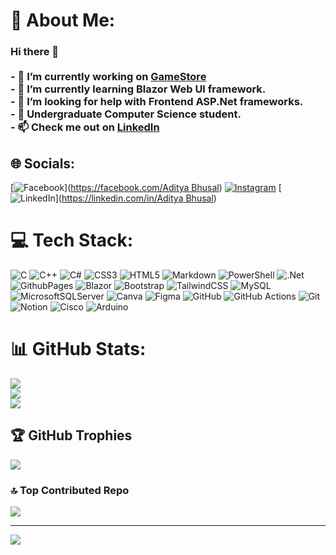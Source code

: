 # 💫 About Me:
### Hi there 👋<br><br>- 🔭 I’m currently working on [GameStore](https://github.com/AdityaBhusal/Gamestore.git)<br>- 🌱 I’m currently learning Blazor Web UI framework.<br>- 🤔 I’m looking for help with Frontend ASP.Net frameworks.<br>- 💬 Undergraduate Computer Science student.<br>- 📫 Check me out on [LinkedIn](https://www.linkedin.com/in/aditya-bhusal-979202202/)<br>  


## 🌐 Socials:
[![Facebook](https://img.shields.io/badge/Facebook-%231877F2.svg?logo=Facebook&logoColor=white)]([https://facebook.com/Aditya Bhusal](https://www.facebook.com/profile.php?id=100007894097161)) [![Instagram](https://img.shields.io/badge/Instagram-%23E4405F.svg?logo=Instagram&logoColor=white)](https://instagram.com/@its_adyee.btw) [![LinkedIn](https://img.shields.io/badge/LinkedIn-%230077B5.svg?logo=linkedin&logoColor=white)]([https://linkedin.com/in/Aditya Bhusal](https://www.linkedin.com/in/aditya-bhusal-979202202/)) 

# 💻 Tech Stack:
![C](https://img.shields.io/badge/c-%2300599C.svg?style=flat&logo=c&logoColor=white) ![C++](https://img.shields.io/badge/c++-%2300599C.svg?style=flat&logo=c%2B%2B&logoColor=white) ![C#](https://img.shields.io/badge/c%23-%23239120.svg?style=flat&logo=csharp&logoColor=white) ![CSS3](https://img.shields.io/badge/css3-%231572B6.svg?style=flat&logo=css3&logoColor=white) ![HTML5](https://img.shields.io/badge/html5-%23E34F26.svg?style=flat&logo=html5&logoColor=white) ![Markdown](https://img.shields.io/badge/markdown-%23000000.svg?style=flat&logo=markdown&logoColor=white) ![PowerShell](https://img.shields.io/badge/PowerShell-%235391FE.svg?style=flat&logo=powershell&logoColor=white) ![.Net](https://img.shields.io/badge/.NET-5C2D91?style=flat&logo=.net&logoColor=white) ![GithubPages](https://img.shields.io/badge/github%20pages-121013?style=flat&logo=github&logoColor=white) ![Blazor](https://img.shields.io/badge/blazor-%235C2D91.svg?style=flat&logo=blazor&logoColor=white) ![Bootstrap](https://img.shields.io/badge/bootstrap-%238511FA.svg?style=flat&logo=bootstrap&logoColor=white) ![TailwindCSS](https://img.shields.io/badge/tailwindcss-%2338B2AC.svg?style=flat&logo=tailwind-css&logoColor=white) ![MySQL](https://img.shields.io/badge/mysql-4479A1.svg?style=flat&logo=mysql&logoColor=white) ![MicrosoftSQLServer](https://img.shields.io/badge/Microsoft%20SQL%20Server-CC2927?style=flat&logo=microsoft%20sql%20server&logoColor=white) ![Canva](https://img.shields.io/badge/Canva-%2300C4CC.svg?style=flat&logo=Canva&logoColor=white) ![Figma](https://img.shields.io/badge/figma-%23F24E1E.svg?style=flat&logo=figma&logoColor=white) ![GitHub](https://img.shields.io/badge/github-%23121011.svg?style=flat&logo=github&logoColor=white) ![GitHub Actions](https://img.shields.io/badge/github%20actions-%232671E5.svg?style=flat&logo=githubactions&logoColor=white) ![Git](https://img.shields.io/badge/git-%23F05033.svg?style=flat&logo=git&logoColor=white) ![Notion](https://img.shields.io/badge/Notion-%23000000.svg?style=flat&logo=notion&logoColor=white) ![Cisco](https://img.shields.io/badge/cisco-%23049fd9.svg?style=flat&logo=cisco&logoColor=black) ![Arduino](https://img.shields.io/badge/-Arduino-00979D?style=flat&logo=Arduino&logoColor=white)
# 📊 GitHub Stats:
![](https://github-readme-stats.vercel.app/api?username=adityabhusal&theme=dark&hide_border=true&include_all_commits=true&count_private=true)<br/>
![](https://github-readme-streak-stats.herokuapp.com/?user=adityabhusal&theme=dark&hide_border=true)<br/>
![](https://github-readme-stats.vercel.app/api/top-langs/?username=adityabhusal&theme=dark&hide_border=true&include_all_commits=true&count_private=true&layout=compact)

## 🏆 GitHub Trophies
![](https://github-profile-trophy.vercel.app/?username=adityabhusal&theme=buddhism&no-frame=true&no-bg=true&margin-w=4)

### 🔝 Top Contributed Repo
![](https://github-contributor-stats.vercel.app/api?username=adityabhusal&limit=5&theme=tokyonight&combine_all_yearly_contributions=true)

---
[![](https://visitcount.itsvg.in/api?id=adityabhusal&icon=7&color=0)](https://visitcount.itsvg.in)
